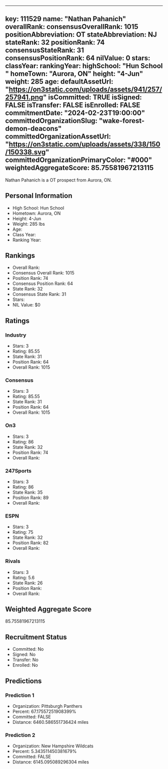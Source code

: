 ---
  key: 111529
  name: "Nathan Pahanich"
  overallRank: 
  consensusOverallRank: 1015
  positionAbbreviation: OT
  stateAbbreviation: NJ
  stateRank: 32
  positionRank: 74
  consensusStateRank: 31
  consensusPositionRank: 64
  nilValue: 0
  stars: 
  classYear: 
  rankingYear: 
  highSchool: "Hun School "
  homeTown: "Aurora, ON"
  height: "4-Jun"
  weight: 285
  age: 
  defaultAssetUrl: "https://on3static.com/uploads/assets/941/257/257941.png"
  isCommitted: TRUE
  isSigned: FALSE
  isTransfer: FALSE
  isEnrolled: FALSE
  commitmentDate: "2024-02-23T19:00:00"
  committedOrganizationSlug: "wake-forest-demon-deacons"
  committedOrganizationAssetUrl: "https://on3static.com/uploads/assets/338/150/150338.svg"
  committedOrganizationPrimaryColor: "#000"
  weightedAggregateScore: 85.75581967213115
  ---
  
  Nathan Pahanich is a OT prospect from Aurora, ON.
  
  ## Personal Information
  - High School: Hun School 
  - Hometown: Aurora, ON
  - Height: 4-Jun
  - Weight: 285 lbs
  - Age: 
  - Class Year: 
  - Ranking Year: 
  
  ## Rankings
  - Overall Rank: 
  - Consensus Overall Rank: 1015
  - Position Rank: 74
  - Consensus Position Rank: 64
  - State Rank: 32
  - Consensus State Rank: 31
  - Stars: 
  - NIL Value: $0
  
  ## Ratings
  
  ### Industry
  - Stars: 3
  - Rating: 85.55
  - State Rank: 31
  - Position Rank: 64
  - Overall Rank: 1015
  
  ### Consensus
  - Stars: 3
  - Rating: 85.55
  - State Rank: 31
  - Position Rank: 64
  - Overall Rank: 1015
  
  ### On3
  - Stars: 3
  - Rating: 86
  - State Rank: 32
  - Position Rank: 74
  - Overall Rank: 
  
  ### 247Sports
  - Stars: 3
  - Rating: 86
  - State Rank: 35
  - Position Rank: 89
  - Overall Rank: 
  
  ### ESPN
  - Stars: 3
  - Rating: 75
  - State Rank: 32
  - Position Rank: 82
  - Overall Rank: 
  
  ### Rivals
  - Stars: 3
  - Rating: 5.6
  - State Rank: 26
  - Position Rank: 
  - Overall Rank: 
  
  ## Weighted Aggregate Score
  85.75581967213115
  
  ## Recruitment Status
  - Committed: No
  - Signed: No
  - Transfer: No
  - Enrolled: No
  
  
  
  ## Predictions
  
  ### Prediction 1
  - Organization: Pittsburgh Panthers
  - Percent: 67.17557251908399%
  - Committed: FALSE
  - Distance: 6460.586551736424 miles
  
  ### Prediction 2
  - Organization: New Hampshire Wildcats
  - Percent: 5.343511450381679%
  - Committed: FALSE
  - Distance: 6145.095089296304 miles
  